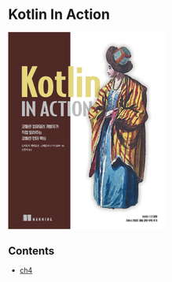 # Kotlin In Action

<img src="book-contents/assets/book-cover.jpeg" witdh=300 height=400>

## Contents

* [ch4](ch4)
